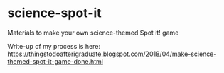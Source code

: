 # science-spot-it
Materials to make your own science-themed Spot it! game

Write-up of my process is here: https://thingstodoafterigraduate.blogspot.com/2018/04/make-science-themed-spot-it-game-done.html
